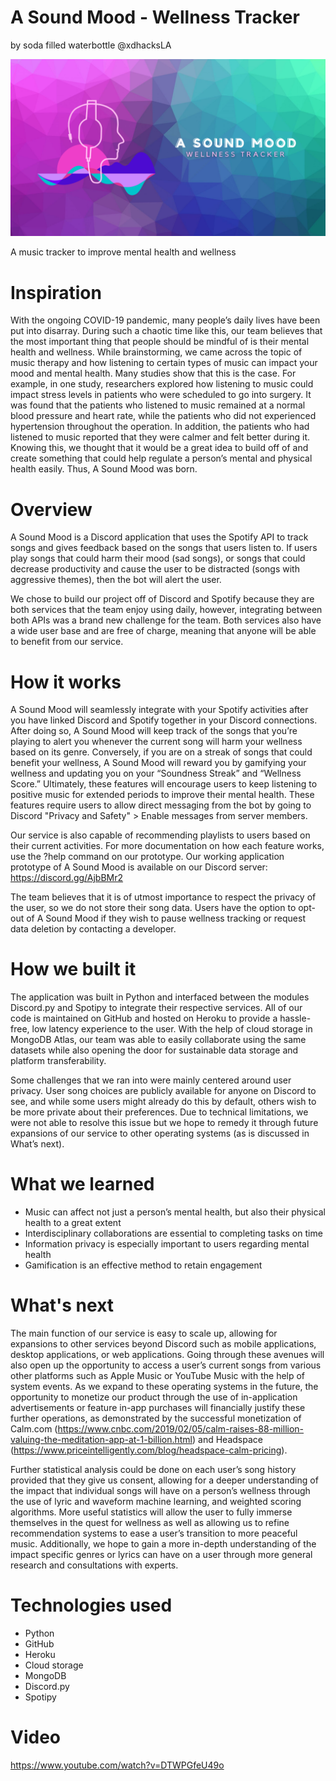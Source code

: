 # A Sound Mood - Wellness Tracker

by soda filled waterbottle @xdhacksLA

![logo](https://github.com/underHA/xdhacks-la-2020/blob/master/logo.png)

A music tracker to improve mental health and wellness

# Inspiration

With the ongoing COVID-19 pandemic, many people’s daily lives have been put into disarray. During such a chaotic time like this, our team believes that the most important thing that people should be mindful of is their mental health and wellness. While brainstorming, we came across the topic of music therapy and how listening to certain types of music can impact your mood and mental health. Many studies show that this is the case. For example, in one study, researchers explored how listening to  music could impact stress levels in patients who were scheduled to go into surgery. It was found that the patients who listened to music remained at a normal blood pressure and heart rate, while the patients who did not experienced hypertension throughout the operation. In addition, the patients who had listened to music reported that they were calmer and felt better during it. Knowing this, we thought that it would be a great idea to build off of and create something that could help regulate a person’s mental and physical health easily. Thus, A Sound Mood was born.

# Overview

A Sound Mood is a Discord application that uses the Spotify API to track songs and gives feedback based on the songs that users listen to. If users play songs that could harm their mood (sad songs), or songs that could decrease productivity and cause the user to be distracted (songs with aggressive themes), then the bot will alert the user. 

We chose to build our project off of Discord and Spotify because they are both services that the team enjoy using daily, however, integrating between both APIs was a brand new challenge for the team. Both services also have a wide user base and are free of charge, meaning that anyone will be able to benefit from our service.

# How it works

A Sound Mood will seamlessly integrate with your Spotify activities after you have linked Discord and Spotify together in your Discord connections. After doing so, A Sound Mood will keep track of the songs that you’re playing to alert you whenever the current song will harm your wellness based on its genre. Conversely, if you are on a streak of songs that could benefit your wellness, A Sound Mood will reward you by gamifying your wellness and updating you on your “Soundness Streak” and “Wellness Score.” Ultimately, these features will encourage users to keep listening to positive music for extended periods to improve their mental health. These features require users to allow direct messaging from the bot by going to Discord "Privacy and Safety" > Enable messages from server members. 

Our service is also capable of recommending playlists to users based on their current activities. For more documentation on how each feature works, use the ?help command on our prototype. Our working application prototype of A Sound Mood is available on our Discord server: https://discord.gg/AjbBMr2 

The team believes that it is of utmost importance to respect the privacy of the user, so we do not store their song data. Users have the option to opt-out of A Sound Mood if they wish to pause wellness tracking or request data deletion by contacting a developer.


# How we built it

The application was built in Python and interfaced between the modules Discord.py and Spotipy to integrate their respective services. All of our code is maintained on GitHub and hosted on Heroku to provide a hassle-free, low latency experience to the user. With the help of cloud storage in MongoDB Atlas, our team was able to easily collaborate using the same datasets while also opening the door for sustainable data storage and platform transferability.

Some challenges that we ran into were mainly centered around user privacy. User song choices are publicly available for anyone on Discord to see, and while some users might already do this by default, others wish to be more private about their preferences. Due to technical limitations, we were not able to resolve this issue but we hope to remedy it through future expansions of our service to other operating systems (as is discussed in What’s next).

# What we learned

- Music can affect not just a person’s mental health, but also their physical health to a great extent
- Interdisciplinary collaborations are essential to completing tasks on time
- Information privacy is especially important to users regarding mental health
- Gamification is an effective method to retain engagement

# What's next

The main function of our service is easy to scale up, allowing for expansions to other services beyond Discord such as mobile applications, desktop applications, or web applications. Going through these avenues will also open up the opportunity to access a user’s current songs from various other platforms such as Apple Music or YouTube Music with the help of system events. As we expand to these operating systems in the future, the opportunity to monetize our product through the use of in-application advertisements or feature in-app purchases will financially justify these further operations, as demonstrated by the successful monetization of Calm.com (https://www.cnbc.com/2019/02/05/calm-raises-88-million-valuing-the-meditation-app-at-1-billion.html) and Headspace (https://www.priceintelligently.com/blog/headspace-calm-pricing).

Further statistical analysis could be done on each user’s song history provided that they give us consent, allowing for a deeper understanding of the impact that individual songs will have on a person’s wellness through the use of lyric and waveform machine learning, and weighted scoring algorithms. More useful statistics will allow the user to fully immerse themselves in the quest for wellness as well as allowing us to refine recommendation systems to ease a user’s transition to more peaceful music. Additionally, we hope to gain a more in-depth understanding of the impact specific genres or lyrics can have on a user through more general research and consultations with experts.


# Technologies used

- Python
- GitHub
- Heroku
- Cloud storage
- MongoDB
- Discord.py
- Spotipy

# Video

https://www.youtube.com/watch?v=DTWPGfeU49o
